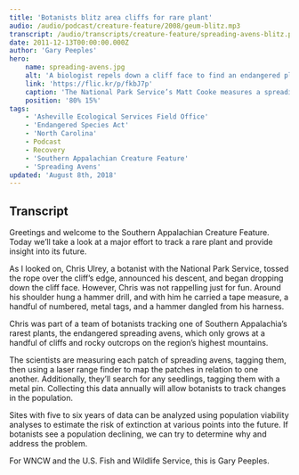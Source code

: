 ```yaml
---
title: 'Botanists blitz area cliffs for rare plant'
audio: /audio/podcast/creature-feature/2008/geum-blitz.mp3
transcript: /audio/transcripts/creature-feature/spreading-avens-blitz.pdf
date: 2011-12-13T00:00:00.000Z
author: 'Gary Peeples'
hero:
    name: spreading-avens.jpg
    alt: 'A biologist repels down a cliff face to find an endangered plant.'
    link: 'https://flic.kr/p/fkbJ7p'
    caption: 'The National Park Service’s Matt Cooke measures a spreading avens plant. <a href="https://flic.kr/p/fkbJ7p">Photo</a> by Gary Peeples, USFWS.'
    position: '80% 15%'
tags:
    - 'Asheville Ecological Services Field Office'
    - 'Endangered Species Act'
    - 'North Carolina'
    - Podcast
    - Recovery
    - 'Southern Appalachian Creature Feature'
    - 'Spreading Avens'
updated: 'August 8th, 2018'
---
```


## Transcript

Greetings and welcome to the Southern Appalachian Creature Feature. Today we’ll take a look at a major effort to track a rare plant and provide insight into its future.

As I looked on, Chris Ulrey, a botanist with the National Park Service, tossed the rope over the cliff’s edge, announced his descent, and began dropping down the cliff face. However, Chris was not rappelling just for fun. Around his shoulder hung a hammer drill, and with him he carried a tape measure, a handful of numbered, metal tags, and a hammer dangled from his harness.

Chris was part of a team of botanists tracking one of Southern Appalachia’s rarest plants, the endangered spreading avens, which only grows at a handful of cliffs and rocky outcrops on the region’s highest mountains.

The scientists are measuring each patch of spreading avens, tagging them, then using a laser range finder to map the patches in relation to one another. Additionally, they’ll search for any seedlings, tagging them with a metal pin. Collecting this data annually will allow botanists to track changes in the population.

Sites with five to six years of data can be analyzed using population viability analyses to estimate the risk of extinction at various points into the future. If botanists see a population declining, we can try to determine why and address the problem.

For WNCW and the U.S. Fish and Wildlife Service, this is Gary Peeples.